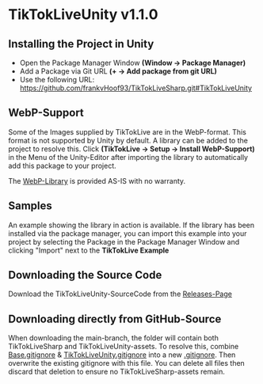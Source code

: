 # TikTokLiveUnity v1.1.0

## Installing the Project in Unity
- Open the Package Manager Window **(Window -> Package Manager)** 
- Add a Package via Git URL **(+ -> Add package from git URL)**
- Use the following URL: https://github.com/frankvHoof93/TikTokLiveSharp.git#TikTokLiveUnity

## WebP-Support
Some of the Images supplied by TikTokLive are in the WebP-format. This format is not supported by Unity by default.
A library can be added to the project to resolve this. Click **(TikTokLive -> Setup -> Install WebP-Support)** in the Menu of the Unity-Editor after importing the library to automatically add this package to your project.

The [WebP-Library](https://github.com/netpyoung/unity.webp) is provided AS-IS with no warranty.

## Samples
An example showing the library in action is available.
If the library has been installed via the package manager, you can import this example into your project by selecting the Package in the Package Manager Window and clicking "Import" next to the **TikTokLive Example**

## Downloading the Source Code
Download the TikTokLiveUnity-SourceCode from the [Releases-Page](https://github.com/frankvHoof93/TikTokLiveSharp/releases/)

## Downloading directly from GitHub-Source
When downloading the main-branch, the folder will contain both TikTokLiveSharp and TikTokLiveUnity-assets.
To resolve this, combine [Base.gitignore](Base.gitignore) & [TikTokLiveUnity.gitignore](TikTokLiveUnity.gitignore) into a new [.gitignore](.gitignore).
Then overwrite the existing gitignore with this file.
You can delete all files then discard that deletion to ensure no TikTokLiveSharp-assets remain.

